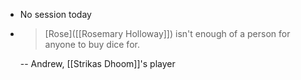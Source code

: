 - No session today
- > [Rose]([[Rosemary Holloway]]) isn't enough of a person for anyone to buy dice for.
  
  -- Andrew, [[Strikas Dhoom]]'s player